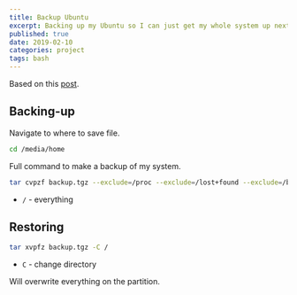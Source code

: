 ```yaml
---
title: Backup Ubuntu
excerpt: Backing up my Ubuntu so I can just get my whole system up next time.
published: true
date: 2019-02-10
categories: project
tags: bash
---
```

Based on this [post](https://ubuntuforums.org/showthread.php?t=35087).

## Backing-up
Navigate to where to save file.
``` bash
cd /media/home
```
Full command to make a backup of my system.
``` bash
tar cvpzf backup.tgz --exclude=/proc --exclude=/lost+found --exclude=/backup.tgz --exclude=/mnt --exclude=/sys --exclude=/home/hectoryee/Music --exclude=/home/hectoryee/Movies --exlude=/media/home/Music --exclude=/media/home/Movies /
```
- `/` - everything

## Restoring
``` bash
tar xvpfz backup.tgz -C /
```
- `C` - change directory

Will overwrite everything on the partition.